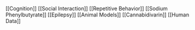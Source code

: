 [[Cognition]]
[[Social Interaction]]
[[Repetitive Behavior]]
[[Sodium Phenylbutyrate]]
[[Epilepsy]]
[[Animal Models]]
[[Cannabidivarin]]
[[Human Data]]
